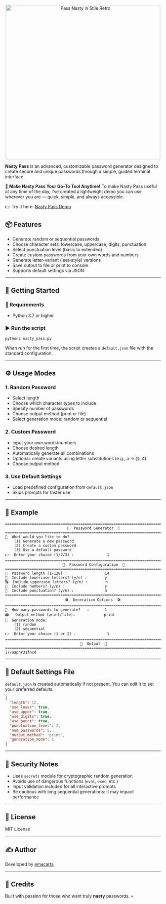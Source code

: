 <p align="center">
  <img src="https://github.com/user-attachments/assets/430461e5-2360-4ae5-b5c9-dc4a4190a964" alt="Pass Nasty in Stile Retro" width="500" />
</p>


**Nasty Pass** is an advanced, customizable password generator designed to create secure and unique passwords through a simple, guided terminal interface.

🔐 **Make Nasty Pass Your Go-To Tool Anytime!** To make Nasty Pass useful at any time of the day, I’ve created a lightweight demo you can use wherever you are — quick, simple, and always accessible.

👉 Try it here: [Nasty Pass Demo](https://sites.google.com/view/nastypass/nasty-password-generator)


## 📦 Features

- Generate random or sequential passwords
- Choose character sets: lowercase, uppercase, digits, punctuation
- Select punctuation level (basic to extended)
- Create custom passwords from your own words and numbers
- Generate letter-variant (leet-style) versions
- Save output to file or print to console
- Supports default settings via JSON

---

## 🚀 Getting Started

### 🔧 Requirements

- Python 3.7 or higher

### ▶️ Run the script

```bash
python3 nasty_pass.py
```

When run for the first time, the script creates a `default.json` file with the standard configuration.

---

## ⚙️ Usage Modes

### 1. **Random Password**
- Select length
- Choose which character types to include
- Specify number of passwords
- Choose output method (print or file)
- Select generation mode: random or sequential

### 2. **Custom Password**
- Input your own words/numbers
- Choose desired length
- Automatically generate all combinations
- Optional: create variants using letter substitutions (e.g., a → @, 4)
- Choose output method

### 3. **Use Default Settings**
- Load predefined configuration from `default.json`
- Skips prompts for faster use

---

## 🧠 Example

```text
================================================================================
                            🔐  Password Generator  🔐                            
================================================================================
🤌  What would you like to do?                                                   
    (1) Generate a new password
    (2) Create a custom password
    (3) Use a default password
👉  Enter your choice (1/2/3) :               1
================================================================================
                          🔧  Password Configuration  🔧                          
================================================================================
🔢  Password length (1-128) :                 14
🔡  Include lowercase letters? (y/n) :        y
🔠  Include uppercase letters? (y/n) :        n
🔢  Include numbers? (y/n) :                  y
🔣  Include punctuation? (y/n) :              n
================================================================================
                           🛠️  Generation Options  🛠️                           
================================================================================
🔢  How many passwords to generate?   :       1
🖨️   Output method [print/file]:             print
🎲  Generation mode:                                                             
    (1) random
    (2) sequential
👉  Enter your choice (1 or 2) :              1
================================================================================
                                  📝  Output  📝                                  
================================================================================
i77uapnr31fnxd

```

---

## 📁 Default Settings File

`default.json` is created automatically if not present. You can edit it to set your preferred defaults.

```json
{
  "length": 12,
  "use_lower": true,
  "use_upper": true,
  "use_digits": true,
  "use_punct": true,
  "punctuation_level": 2,
  "num_passwords": 5,
  "output_method": "print",
  "generation_mode": 1
}
```

---

## 🔐 Security Notes

- Uses `secrets` module for cryptographic random generation
- Avoids use of dangerous functions (`eval`, `exec`, etc.)
- Input validation included for all interactive prompts
- Be cautious with long sequential generations: it may impact performance

---

## 📄 License

MIT License

---

## ✍️ Author

Developed by [emacarta](https://github.com/emacarta)


---

## 💋 Credits

Built with passion for those who want truly **nasty** passwords. 💀
